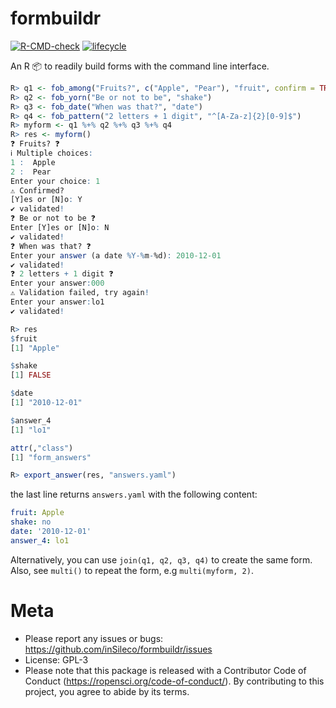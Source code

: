 # formbuildr
[![R-CMD-check](https://github.com/inSileco/formbuildr/workflows/R-CMD-check/badge.svg)](https://github.com/inSileco/formbuildr/actions?query=workflow%3AR-CMD-check)
[![lifecycle](https://img.shields.io/badge/lifecycle-experimental-orange.svg)](https://www.tidyverse.org/lifecycle/#experimental)

An R :package: to readily build forms with the command line interface.


```R
R> q1 <- fob_among("Fruits?", c("Apple", "Pear"), "fruit", confirm = TRUE)
R> q2 <- fob_yorn("Be or not to be", "shake")
R> q3 <- fob_date("When was that?", "date")
R> q4 <- fob_pattern("2 letters + 1 digit", "^[A-Za-z]{2}[0-9]$")
R> myform <- q1 %+% q2 %+% q3 %+% q4
R> res <- myform()   
❓ Fruits? ❓
ℹ Multiple choices:
1 :  Apple 
2 :  Pear 
Enter your choice: 1
⚠ Confirmed?
[Y]es or [N]o: Y 
✔ validated!
❓ Be or not to be ❓
Enter [Y]es or [N]o: N
✔ validated!
❓ When was that? ❓
Enter your answer (a date %Y-%m-%d): 2010-12-01 
✔ validated!
❓ 2 letters + 1 digit ❓
Enter your answer:000  
⚠ Validation failed, try again!
Enter your answer:lo1
✔ validated!

R> res
$fruit
[1] "Apple"

$shake
[1] FALSE

$date
[1] "2010-12-01"

$answer_4
[1] "lo1"

attr(,"class")
[1] "form_answers"

R> export_answer(res, "answers.yaml")   
```

the last line returns `answers.yaml` with the following content:

```yaml
fruit: Apple
shake: no
date: '2010-12-01'
answer_4: lo1
```

Alternatively, you can use `join(q1, q2, q3, q4)` to create the same form. Also,
see `multi()` to repeat the form, e.g `multi(myform, 2)`.


# Meta

* Please report any issues or bugs: https://github.com/inSileco/formbuildr/issues
* License: GPL-3
* Please note that this package is released with a Contributor Code of Conduct (https://ropensci.org/code-of-conduct/). By contributing to this project, you agree to abide by its terms.